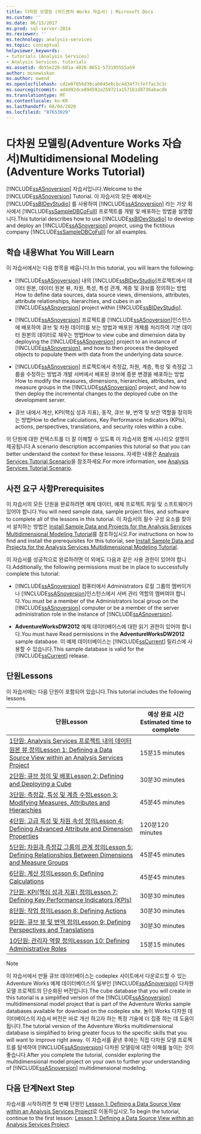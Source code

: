 ```yaml
---
title: 다차원 모델링 (어드벤처 Works 자습서) | Microsoft Docs
ms.custom: ''
ms.date: 06/13/2017
ms.prod: sql-server-2014
ms.reviewer: ''
ms.technology: analysis-services
ms.topic: conceptual
helpviewer_keywords:
- tutorials [Analysis Services]
- Analysis Services, tutorials
ms.assetid: db55e226-601a-4026-8651-573195555a59
author: minewiskan
ms.author: owend
ms.openlocfilehash: cd2e8f856d36cab045e6cbc4d34f7cfeffac3c3c
ms.sourcegitcommit: ad4d92dce894592a259721a1571b1d8736abacdb
ms.translationtype: MT
ms.contentlocale: ko-KR
ms.lasthandoff: 08/04/2020
ms.locfileid: "87653029"
---
```

# <a name="multidimensional-modeling-adventure-works-tutorial"></a><span data-ttu-id="d684a-102">다차원 모델링(Adventure Works 자습서)</span><span class="sxs-lookup"><span data-stu-id="d684a-102">Multidimensional Modeling (Adventure Works Tutorial)</span></span>
  <span data-ttu-id="d684a-103">[!INCLUDE[ssASnoversion](../includes/ssasnoversion-md.md)] 자습서입니다.</span><span class="sxs-lookup"><span data-stu-id="d684a-103">Welcome to the [!INCLUDE[ssASnoversion](../includes/ssasnoversion-md.md)] Tutorial.</span></span> <span data-ttu-id="d684a-104">이 자습서의 모든 예에서는 [!INCLUDE[ssBIDevStudio](../includes/ssbidevstudio-md.md)] 를 사용하여 [!INCLUDE[ssASnoversion](../includes/ssasnoversion-md.md)] 라는 가상 회사에서 [!INCLUDE[ssSampleDBCoFull](../includes/sssampledbcofull-md.md)] 프로젝트를 개발 및 배포하는 방법을 설명합니다.</span><span class="sxs-lookup"><span data-stu-id="d684a-104">This tutorial describes how to use [!INCLUDE[ssBIDevStudio](../includes/ssbidevstudio-md.md)] to develop and deploy an [!INCLUDE[ssASnoversion](../includes/ssasnoversion-md.md)] project, using the fictitious company [!INCLUDE[ssSampleDBCoFull](../includes/sssampledbcofull-md.md)] for all examples.</span></span>  
  
## <a name="what-you-will-learn"></a><span data-ttu-id="d684a-105">학습 내용</span><span class="sxs-lookup"><span data-stu-id="d684a-105">What You Will Learn</span></span>  
 <span data-ttu-id="d684a-106">이 자습서에서는 다음 항목을 배웁니다.</span><span class="sxs-lookup"><span data-stu-id="d684a-106">In this tutorial, you will learn the following:</span></span>  
  
-   <span data-ttu-id="d684a-107">[!INCLUDE[ssASnoversion](../includes/ssasnoversion-md.md)] 내의 [!INCLUDE[ssBIDevStudio](../includes/ssbidevstudio-md.md)]프로젝트에서 데이터 원본, 데이터 원본 뷰, 차원, 특성, 특성 관계, 계층 및 큐브를 정의하는 방법</span><span class="sxs-lookup"><span data-stu-id="d684a-107">How to define data sources, data source views, dimensions, attributes, attribute relationships, hierarchies, and cubes in an [!INCLUDE[ssASnoversion](../includes/ssasnoversion-md.md)] project within [!INCLUDE[ssBIDevStudio](../includes/ssbidevstudio-md.md)].</span></span>  
  
-   <span data-ttu-id="d684a-108">[!INCLUDE[ssASnoversion](../includes/ssasnoversion-md.md)] 프로젝트를 [!INCLUDE[ssASnoversion](../includes/ssasnoversion-md.md)]인스턴스에 배포하여 큐브 및 차원 데이터를 보는 방법과 배포된 개체를 처리하여 기본 데이터 원본의 데이터로 채우는 방법</span><span class="sxs-lookup"><span data-stu-id="d684a-108">How to view cube and dimension data by deploying the [!INCLUDE[ssASnoversion](../includes/ssasnoversion-md.md)] project to an instance of [!INCLUDE[ssASnoversion](../includes/ssasnoversion-md.md)], and how to then process the deployed objects to populate them with data from the underlying data source.</span></span>  
  
-   <span data-ttu-id="d684a-109">[!INCLUDE[ssASnoversion](../includes/ssasnoversion-md.md)] 프로젝트에서 측정값, 차원, 계층, 특성 및 측정값 그룹을 수정하는 방법과 개발 서버에서 배포된 큐브에 증분 변경을 배포하는 방법</span><span class="sxs-lookup"><span data-stu-id="d684a-109">How to modify the measures, dimensions, hierarchies, attributes, and measure groups in the [!INCLUDE[ssASnoversion](../includes/ssasnoversion-md.md)] project, and how to then deploy the incremental changes to the deployed cube on the development server.</span></span>  
  
-   <span data-ttu-id="d684a-110">큐브 내에서 계산, KPI(핵심 성과 지표), 동작, 큐브 뷰, 번역 및 보안 역할을 정의하는 방법</span><span class="sxs-lookup"><span data-stu-id="d684a-110">How to define calculations, Key Performance Indicators (KPIs), actions, perspectives, translations, and security roles within a cube.</span></span>  
  
 <span data-ttu-id="d684a-111">이 단원에 대한 컨텍스트를 더 잘 이해할 수 있도록 이 자습서와 함께 시나리오 설명이 제공됩니다.</span><span class="sxs-lookup"><span data-stu-id="d684a-111">A scenario description accompanies this tutorial so that you can better understand the context for these lessons.</span></span> <span data-ttu-id="d684a-112">자세한 내용은 [Analysis Services Tutorial Scenario](analysis-services-tutorial-scenario.md)을 참조하세요.</span><span class="sxs-lookup"><span data-stu-id="d684a-112">For more information, see [Analysis Services Tutorial Scenario](analysis-services-tutorial-scenario.md).</span></span>  
  
## <a name="prerequisites"></a><span data-ttu-id="d684a-113">사전 요구 사항</span><span class="sxs-lookup"><span data-stu-id="d684a-113">Prerequisites</span></span>  
 <span data-ttu-id="d684a-114">이 자습서의 모든 단원을 완료하려면 예제 데이터, 예제 프로젝트 파일 및 소프트웨어가 있어야 합니다.</span><span class="sxs-lookup"><span data-stu-id="d684a-114">You will need sample data, sample project files, and software to complete all of the lessons in this tutorial.</span></span> <span data-ttu-id="d684a-115">이 자습서의 필수 구성 요소를 찾아서 설치하는 방법은 [Install Sample Data and Projects for the Analysis Services Multidimensional Modeling Tutorial](install-sample-data-and-projects.md)를 참조하십시오.</span><span class="sxs-lookup"><span data-stu-id="d684a-115">For instructions on how to find and install the prerequisites for this tutorial, see [Install Sample Data and Projects for the Analysis Services Multidimensional Modeling Tutorial](install-sample-data-and-projects.md).</span></span>  
  
 <span data-ttu-id="d684a-116">이 자습서를 성공적으로 완료하려면 이 외에도 다음과 같은 사용 권한이 있어야 합니다.</span><span class="sxs-lookup"><span data-stu-id="d684a-116">Additionally, the following permissions must be in place to successfully complete this tutorial:</span></span>  
  
-   <span data-ttu-id="d684a-117">[!INCLUDE[ssASnoversion](../includes/ssasnoversion-md.md)] 컴퓨터에서 Administrators 로컬 그룹의 멤버이거나 [!INCLUDE[ssASnoversion](../includes/ssasnoversion-md.md)]인스턴스에서 서버 관리 역할의 멤버여야 합니다.</span><span class="sxs-lookup"><span data-stu-id="d684a-117">You must be a member of the Administrators local group on the [!INCLUDE[ssASnoversion](../includes/ssasnoversion-md.md)] computer or be a member of the server administration role in the instance of [!INCLUDE[ssASnoversion](../includes/ssasnoversion-md.md)].</span></span>  
  
-   <span data-ttu-id="d684a-118">**AdventureWorksDW2012** 예제 데이터베이스에 대한 읽기 권한이 있어야 합니다.</span><span class="sxs-lookup"><span data-stu-id="d684a-118">You must have Read permissions in the **AdventureWorksDW2012** sample database.</span></span> <span data-ttu-id="d684a-119">이 예제 데이터베이스는 [!INCLUDE[ssCurrent](../includes/sscurrent-md.md)] 릴리스에 사용할 수 있습니다.</span><span class="sxs-lookup"><span data-stu-id="d684a-119">This sample database is valid for the [!INCLUDE[ssCurrent](../includes/sscurrent-md.md)] release.</span></span>  
  
## <a name="lessons"></a><span data-ttu-id="d684a-120">단원</span><span class="sxs-lookup"><span data-stu-id="d684a-120">Lessons</span></span>  
 <span data-ttu-id="d684a-121">이 자습서에는 다음 단원이 포함되어 있습니다.</span><span class="sxs-lookup"><span data-stu-id="d684a-121">This tutorial includes the following lessons.</span></span>  
  
|<span data-ttu-id="d684a-122">단원</span><span class="sxs-lookup"><span data-stu-id="d684a-122">Lesson</span></span>|<span data-ttu-id="d684a-123">예상 완료 시간</span><span class="sxs-lookup"><span data-stu-id="d684a-123">Estimated time to complete</span></span>|  
|------------|--------------------------------|  
|[<span data-ttu-id="d684a-124">1단원: Analysis Services 프로젝트 내의 데이터 원본 뷰 정의</span><span class="sxs-lookup"><span data-stu-id="d684a-124">Lesson 1: Defining a Data Source View within an Analysis Services Project</span></span>](lesson-1-defining-a-data-source-view-within-an-analysis-services-project.md)|<span data-ttu-id="d684a-125">15분</span><span class="sxs-lookup"><span data-stu-id="d684a-125">15 minutes</span></span>|  
|[<span data-ttu-id="d684a-126">2단원: 큐브 정의 및 배포</span><span class="sxs-lookup"><span data-stu-id="d684a-126">Lesson 2: Defining and Deploying a Cube</span></span>](lesson-2-defining-and-deploying-a-cube.md)|<span data-ttu-id="d684a-127">30분</span><span class="sxs-lookup"><span data-stu-id="d684a-127">30 minutes</span></span>|  
|[<span data-ttu-id="d684a-128">3단원: 측정값, 특성 및 계층 수정</span><span class="sxs-lookup"><span data-stu-id="d684a-128">Lesson 3: Modifying Measures, Attributes and Hierarchies</span></span>](lesson-3-modifying-measures-attributes-and-hierarchies.md)|<span data-ttu-id="d684a-129">45분</span><span class="sxs-lookup"><span data-stu-id="d684a-129">45 minutes</span></span>|  
|[<span data-ttu-id="d684a-130">4단원: 고급 특성 및 차원 속성 정의</span><span class="sxs-lookup"><span data-stu-id="d684a-130">Lesson 4: Defining Advanced Attribute and Dimension Properties</span></span>](lesson-4-defining-advanced-attribute-and-dimension-properties.md)|<span data-ttu-id="d684a-131">120분</span><span class="sxs-lookup"><span data-stu-id="d684a-131">120 minutes</span></span>|  
|[<span data-ttu-id="d684a-132">5단원: 차원과 측정값 그룹의 관계 정의</span><span class="sxs-lookup"><span data-stu-id="d684a-132">Lesson 5: Defining Relationships Between Dimensions and Measure Groups</span></span>](lesson-5-defining-relationships-between-dimensions-and-measure-groups.md)|<span data-ttu-id="d684a-133">45분</span><span class="sxs-lookup"><span data-stu-id="d684a-133">45 minutes</span></span>|  
|[<span data-ttu-id="d684a-134">6단원: 계산 정의</span><span class="sxs-lookup"><span data-stu-id="d684a-134">Lesson 6: Defining Calculations</span></span>](lesson-6-defining-calculations.md)|<span data-ttu-id="d684a-135">45분</span><span class="sxs-lookup"><span data-stu-id="d684a-135">45 minutes</span></span>|  
|[<span data-ttu-id="d684a-136">7단원: KPI&#40;핵심 성과 지표&#41; 정의</span><span class="sxs-lookup"><span data-stu-id="d684a-136">Lesson 7: Defining Key Performance Indicators &#40;KPIs&#41;</span></span>](lesson-7-defining-key-performance-indicators-kpis.md)|<span data-ttu-id="d684a-137">30분</span><span class="sxs-lookup"><span data-stu-id="d684a-137">30 minutes</span></span>|  
|[<span data-ttu-id="d684a-138">8단원: 작업 정의</span><span class="sxs-lookup"><span data-stu-id="d684a-138">Lesson 8: Defining Actions</span></span>](lesson-8-defining-actions.md)|<span data-ttu-id="d684a-139">30분</span><span class="sxs-lookup"><span data-stu-id="d684a-139">30 minutes</span></span>|  
|[<span data-ttu-id="d684a-140">9단원: 큐브 뷰 및 번역 정의</span><span class="sxs-lookup"><span data-stu-id="d684a-140">Lesson 9: Defining Perspectives and Translations</span></span>](lesson-9-defining-perspectives-and-translations.md)|<span data-ttu-id="d684a-141">30분</span><span class="sxs-lookup"><span data-stu-id="d684a-141">30 minutes</span></span>|  
|[<span data-ttu-id="d684a-142">10단원: 관리자 역할 정의</span><span class="sxs-lookup"><span data-stu-id="d684a-142">Lesson 10: Defining Administrative Roles</span></span>](lesson-10-defining-administrative-roles.md)|<span data-ttu-id="d684a-143">15분</span><span class="sxs-lookup"><span data-stu-id="d684a-143">15 minutes</span></span>|  
  
> [!NOTE]  
>  <span data-ttu-id="d684a-144">이 자습서에서 만들 큐브 데이터베이스는 codeplex 사이트에서 다운로드할 수 있는 Adventure Works 예제 데이터베이스의 일부인 [!INCLUDE[ssASnoversion](../includes/ssasnoversion-md.md)] 다차원 모델 프로젝트의 단순화된 버전입니다.</span><span class="sxs-lookup"><span data-stu-id="d684a-144">The cube database that you will create in this tutorial is a simplified version of the [!INCLUDE[ssASnoversion](../includes/ssasnoversion-md.md)] multidimensional model project that is part of the Adventure Works sample databases available for download on the codeplex site.</span></span> <span data-ttu-id="d684a-145">놀이 Works 다차원 데이터베이스의 자습서 버전은 바로 개선 하고자 하는 특정 기술에 더 집중 하는 데 도움이 됩니다.</span><span class="sxs-lookup"><span data-stu-id="d684a-145">The tutorial version of the Adventure Works multidimensional database is simplified to bring greater focus to the specific skills that you will want to improve right away.</span></span> <span data-ttu-id="d684a-146">이 자습서를 끝낸 후에는 직접 다차원 모델 프로젝트를 탐색하여 [!INCLUDE[ssASnoversion](../includes/ssasnoversion-md.md)] 다차원 모델링에 대한 이해를 높이는 것이 좋습니다.</span><span class="sxs-lookup"><span data-stu-id="d684a-146">After you complete the tutorial, consider exploring the multidimensional model project on your own to further your understanding of [!INCLUDE[ssASnoversion](../includes/ssasnoversion-md.md)] multidimensional modeling.</span></span>  
  
## <a name="next-step"></a><span data-ttu-id="d684a-147">다음 단계</span><span class="sxs-lookup"><span data-stu-id="d684a-147">Next Step</span></span>  
 <span data-ttu-id="d684a-148">자습서를 시작하려면 첫 번째 단원인 [Lesson 1: Defining a Data Source View within an Analysis Services Project](lesson-1-defining-a-data-source-view-within-an-analysis-services-project.md)로 이동하십시오.</span><span class="sxs-lookup"><span data-stu-id="d684a-148">To begin the tutorial, continue to the first lesson: [Lesson 1: Defining a Data Source View within an Analysis Services Project](lesson-1-defining-a-data-source-view-within-an-analysis-services-project.md).</span></span>  
  
  
